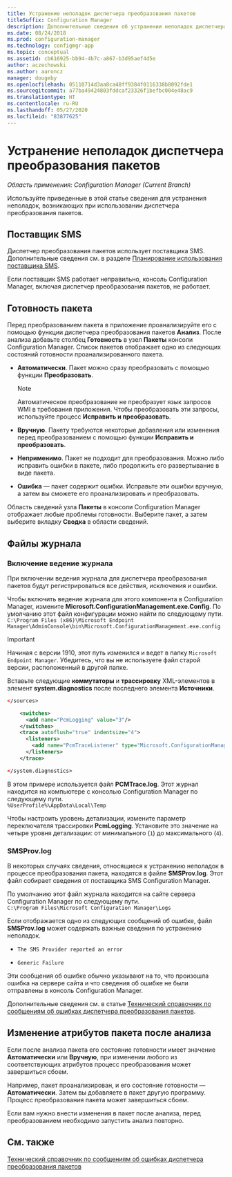 ```yaml
---
title: Устранение неполадок диспетчера преобразования пакетов
titleSuffix: Configuration Manager
description: Дополнительные сведения об устранении неполадок диспетчера преобразования пакетов в Configuration Manager.
ms.date: 08/24/2018
ms.prod: configuration-manager
ms.technology: configmgr-app
ms.topic: conceptual
ms.assetid: cb616925-bb94-4b7c-a867-b3d95aef4d5e
author: aczechowski
ms.author: aaroncz
manager: dougeby
ms.openlocfilehash: 05110714d3aa8ca48ff9384f0116338b0092fde1
ms.sourcegitcommit: a77ba49424803fddcaf23326f1befbc004e48ac9
ms.translationtype: HT
ms.contentlocale: ru-RU
ms.lasthandoff: 05/27/2020
ms.locfileid: "83877625"
---
```

# <a name="troubleshoot-package-conversion-manager"></a>Устранение неполадок диспетчера преобразования пакетов

*Область применения: Configuration Manager (Current Branch)*

<!--1357861-->

Используйте приведенные в этой статье сведения для устранения неполадок, возникающих при использовании диспетчера преобразования пакетов.



## <a name="sms-provider"></a>Поставщик SMS

Диспетчер преобразования пакетов использует поставщика SMS. Дополнительные сведения см. в разделе [Планирование использования поставщика SMS](../../core/plan-design/hierarchy/plan-for-the-sms-provider.md).

Если поставщик SMS работает неправильно, консоль Configuration Manager, включая диспетчер преобразования пакетов, не работает.



## <a name="package-readiness"></a>Готовность пакета

Перед преобразованием пакета в приложение проанализируйте его с помощью функции диспетчера преобразования пакетов **Анализ**. После анализа добавьте столбец **Готовность** в узел **Пакеты** консоли Configuration Manager. Список пакетов отображает одно из следующих состояний готовности проанализированного пакета.

- **Автоматически**. Пакет можно сразу преобразовать с помощью функции **Преобразовать**.      

  > [!NOTE]  
  > Автоматическое преобразование не преобразует язык запросов WMI в требования приложения. Чтобы преобразовать эти запросы, используйте процесс **Исправить и преобразовать**.  

- **Вручную**. Пакету требуются некоторые добавления или изменения перед преобразованием с помощью функции **Исправить и преобразовать**.  

- **Неприменимо**. Пакет не подходит для преобразования. Можно либо исправить ошибки в пакете, либо продолжить его развертывание в виде пакета.  

- **Ошибка** — пакет содержит ошибки. Исправьте эти ошибки вручную, а затем вы сможете его проанализировать и преобразовать.  

Область сведений узла **Пакеты** в консоли Configuration Manager отображает любые проблемы готовности. Выберите пакет, а затем выберите вкладку **Сводка** в области сведений.



## <a name="log-files"></a>Файлы журнала

### <a name="enable-logging"></a>Включение ведение журнала

При включении ведения журнала для диспетчера преобразования пакетов будут регистрироваться все действия, исключения и ошибки.

Чтобы включить ведение журнала для этого компонента в Configuration Manager, измените **Microsoft.ConfigurationManagement.exe.Config**. По умолчанию этот файл конфигурации можно найти по следующему пути.  
`C:\Program Files (x86)\Microsoft Endpoint Manager\AdminConsole\bin\Microsoft.ConfigurationManagement.exe.config`  

> [!IMPORTANT]
> Начиная с версии 1910, этот путь изменился и ведет в папку `Microsoft Endpoint Manager`. Убедитесь, что вы не используете файл старой версии, расположенный в другой папке.

Вставьте следующие **коммутаторы** и **трассировку** XML-элементов в элемент **system.diagnostics** после последнего элемента **Источники**.

``` XML
</sources>

    <switches>
      <add name="PcmLogging" value="3"/>
    </switches>
    <trace autoflush="true" indentsize="4">
      <listeners>
        <add name="PcmTraceListener" type="Microsoft.ConfigurationManagement.UserCentric.Logging.RolloverLogTraceListener, Microsoft.ConfigurationManagement.UserCentric.Logging" initializeData="%UserProfile%\AppData\Local\Temp\PcmTrace.log"/>
      </listeners>
    </trace>

</system.diagnostics>
```

В этом примере используется файл **PCMTrace.log**. Этот журнал находится на компьютере с консолью Configuration Manager по следующему пути.  
`%UserProfile%\AppData\Local\Temp`

Чтобы настроить уровень детализации, измените параметр переключателя трассировки **PcmLogging**. Установите это значение на четыре уровня детализации: от минимального (`1`) до максимального (`4`).


### <a name="smsprovlog"></a>SMSProv.log

В некоторых случаях сведения, относящиеся к устранению неполадок в процессе преобразования пакета, находятся в файле **SMSProv.log**. Этот файл собирает сведения от поставщика SMS Configuration Manager.

По умолчанию этот файл журнала находится на сайте сервера Configuration Manager по следующему пути.  
`C:\Program Files\Microsoft Configuration Manager\Logs`

Если отображается одно из следующих сообщений об ошибке, файл **SMSProv.log** может содержать важные сведения по устранению неполадок.

- `The SMS Provider reported an error`

- `Generic Failure`

Эти сообщения об ошибке обычно указывают на то, что произошла ошибка на сервере сайта и что сведения об ошибке не были отправлены в консоль Configuration Manager.

Дополнительные сведения см. в статье [Технический справочник по сообщениям об ошибках диспетчера преобразования пакетов](error-messages.md).



## <a name="changing-package-attributes-after-analysis"></a>Изменение атрибутов пакета после анализа

Если после анализа пакета его состояние готовности имеет значение **Автоматически** или **Вручную**, при изменении любого из соответствующих атрибутов процесс преобразования может завершиться сбоем.

Например, пакет проанализирован, и его состояние готовности — **Автоматически**. Затем вы добавляете в пакет другую программу. Процесс преобразования пакета может завершиться сбоем.

Если вам нужно внести изменения в пакет после анализа, перед преобразованием необходимо запустить анализ повторно. 



## <a name="see-also"></a>См. также

[Технический справочник по сообщениям об ошибках диспетчера преобразования пакетов](error-messages.md)

